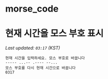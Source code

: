 # morse_code
# 현재 시간을 모스 부호 표시
<!-- MORSE_TIME_START -->
_Last updated: `03:17` (KST)_

```
현재 시간을 입력하세요. 모스 부호로 바꿉니다
----- ...-- .---- --...
모스 부호를 다시 현재 시간으로 바꿉니다
0317
```
<!-- MORSE_TIME_END -->
